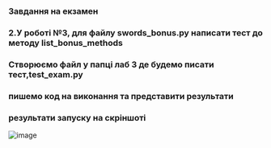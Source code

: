 ### Завдання на екзамен
### 2.У роботі №3, для файлу swords_bonus.py написати тест до методу list_bonus_methods
### Створюємо файл у папці лаб 3 де будемо писати тест,test_exam.py
### пишемо код на виконання та представити результати 
### результати запуску на скріншоті
![image](https://github.com/Volokho/Rula-KN-320/assets/128050341/44f83e97-932a-4874-bb42-993a294b2172)

